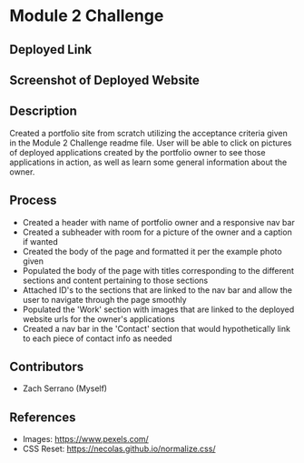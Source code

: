 # Module 2 Challenge

## Deployed Link


## Screenshot of Deployed Website


## Description
Created a portfolio site from scratch utilizing the acceptance criteria given in the Module 2 Challenge readme file. User will be able to click on pictures of deployed applications created by the portfolio owner to see those applications in action, as well as learn some general information about the owner.

## Process
- Created a header with name of portfolio owner and a responsive nav bar
- Created a subheader with room for a picture of the owner and a caption if wanted
- Created the body of the page and formatted it per the example photo given
- Populated the body of the page with titles corresponding to the different sections and content pertaining to those sections
- Attached ID's to the sections that are linked to the nav bar and allow the user to navigate through the page smoothly
- Populated the 'Work' section with images that are linked to the deployed website urls for the owner's applications
- Created a nav bar in the 'Contact' section that would hypothetically link to each piece of contact info as needed

## Contributors
- Zach Serrano (Myself)

## References
- Images: https://www.pexels.com/
- CSS Reset: https://necolas.github.io/normalize.css/
